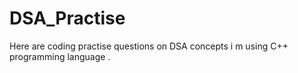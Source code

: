 # DSA_Practise
Here are coding practise questions on DSA concepts i m using C++ programming language .
